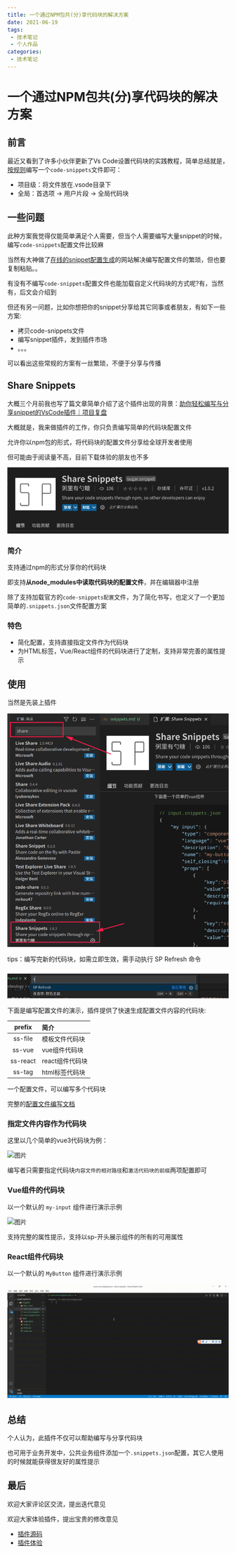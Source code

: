 ```yaml
---
title: 一个通过NPM包共(分)享代码块的解决方案
date: 2021-06-19
tags:
 - 技术笔记
 - 个人作品
categories:
 - 技术笔记
---
```

# 一个通过NPM包共(分)享代码块的解决方案
## 前言

最近又看到了许多小伙伴更新了Vs Code设置代码块的实践教程，简单总结就是，[按规则](https://code.visualstudio.com/docs/editor/userdefinedsnippets)编写一个`code-snippets`文件即可：
* 项目级：将文件放在.vsode目录下
* 全局：首选项 -> 用户片段 -> 全局代码块

## 一些问题
此种方案我觉得仅能简单满足个人需要，但当个人需要编写大量snippet的时候，编写`code-snippets`配置文件比较麻

当然有大神做了[在线的snippet配置生成](https://snippet-generator.app/)的网站解决编写配置文件的繁琐，但也要复制粘贴。。

有没有不编写`code-snippets`配置文件也能加载自定义代码块的方式呢?有，当然有，后文会介绍到

但还有另一问题，比如你想把你的snippet分享给其它同事或者朋友，有如下一些方案:
* 拷贝code-snippets文件
* 编写snippet插件，发到插件市场
* 。。。

可以看出这些常规的方案有一丝繁琐，不便于分享与传播

## Share Snippets

大概三个月前我也写了篇文章简单介绍了这个插件出现的背景：[助你轻松编写与分享snippet的VsCode插件｜项目复盘](https://juejin.cn/post/6940258156232736798#heading-0)

大概就是，我来做插件的工作，你只负责编写简单的代码块配置文件

允许你以npm包的形式，将代码块的配置文件分享给全球开发者使用

但可能由于阅读量不高，目前下载体验的朋友也不多

![图片](snippets\MTYyNDEwODI4NzY0MQ==624108287641)

### 简介
支持通过npm的形式分享你的代码块

即支持**从node_modules中读取代码块的配置文件**，并在编辑器中注册

除了支持加载官方的`code-snippets配置`文件，为了简化书写，也定义了一个更加简单的`.snippets.json`文件配置方案

### 特色
* 简化配置，支持直接指定文件作为代码块
* 为HTML标签，Vue/React组件的代码块进行了定制，支持非常完善的属性提示

## 使用

当然是先装上插件

![图片](snippets\MTYyNDEwOTA4NDYxNg==624109084616)

tips：编写完新的代码块，如需立即生效，需手动执行 SP Refresh 命令

![图片](snippets\MTYyNDEwOTE2NDE2OQ==624109164169)

下面是编写配置文件的演示，插件提供了快速生成配置文件内容的代码块:

|  prefix  | 简介            |
| :------: | :-------------- |
| ss-file  | 模板文件代码块  |
|  ss-vue  | vue组件代码块   |
| ss-react | react组件代码块 |
|  ss-tag  | html标签代码块  |


一个配置文件，可以编写多个代码块

完整的[配置文件编写文档](https://github.com/ATQQ/ShareSnippet/blob/master/README.md)
### 指定文件内容作为代码块
这里以几个简单的vue3代码块为例：

![图片](snippets\MTYyNDExMTcwODU3OQ==ss-template.gif)

编写者只需要指定代码块`内容文件的相对路径`和`激活代码块的前缀`两项配置即可

### Vue组件的代码块
以一个默认的 `my-input` 组件进行演示示例

![图片](snippets\MTYyNDExMjM3MjM3NQ==ss-vue.gif)

支持完整的属性提示，支持以sp-开头展示组件的所有的可用属性

### React组件代码块
以一个默认的 `MyButton` 组件进行演示示例


![图片](snippets\MTYyNDExMjg1ODQ5OQ==ss-react.gif)

## 总结
个人认为，此插件不仅可以帮助编写与分享代码块

也可用于业务开发中，公共业务组件添加一个`.snippets.json`配置，其它人使用的时候就能获得很友好的属性提示

## 最后
欢迎大家评论区交流，提出迭代意见

欢迎大家体验插件，提出宝贵的修改意见

* [插件源码](https://github.com/ATQQ/ShareSnippet)
* [插件体验](https://marketplace.visualstudio.com/items?itemName=sugar.snippet)


